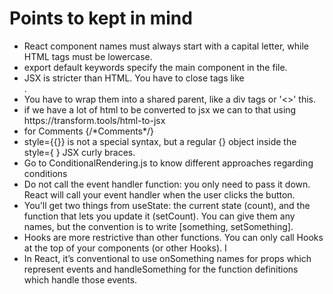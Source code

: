 <h1>Points to kept in mind</h1>
<ul>
<li>React component names must always start with a capital letter, while HTML tags must be lowercase.</li>
<li>export default keywords specify the main component in the file.</li>
<li>JSX is stricter than HTML. You have to close tags like <br />.</li>
<li>You have to wrap them into a shared parent, like a div tags or '<>' this.</li>
<li>if we have a lot of html to be converted to jsx we can to that using https://transform.tools/html-to-jsx</li>
<li>for Comments {/*Comments*/}</li>
<li>style={{}} is not a special syntax, but a regular {} object inside the style={ } JSX curly braces. </li>
<li>Go to ConditionalRendering.js to know different approaches regarding conditions</li>
<li>Do not call the event handler function: you only need to pass it down. React will call your event handler when the user clicks the button.</li>
<li>You’ll get two things from useState: the current state (count), and the function that lets you update it (setCount). You can give them any names, but the convention is to write [something, setSomething].</li>
<li>Hooks are more restrictive than other functions. You can only call Hooks at the top of your components (or other Hooks). I</li>
<li> In React, it’s conventional to use onSomething names for props which represent events and handleSomething for the function definitions which handle those events.</li>
</ul>